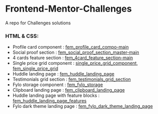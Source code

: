 # Frontend-Mentor-Challenges
A repo for Challenges solutions

### HTML & CSS:

- Profile card component : [fem_profile_card_compo-main](https://github.com/jgautrais/Frontend-Mentor-Challenges/tree/main/fem_profile_card_compo-main)
- Social proof section : [fem_social_proof_section_master-main](https://github.com/jgautrais/Frontend-Mentor-Challenges/tree/main/fem_social_proof_section_master-main)
- 4 cards feature section : [fem_4card_feature_section-main](https://github.com/jgautrais/Frontend-Mentor-Challenges/tree/main/fem_4card_feature_section-main)
- Single price grid component : [single_price_grid_component](https://github.com/jgautrais/Frontend-Mentor-Challenges/tree/main/single_price_grid_component), [fem_single_price_grid](https://github.com/jgautrais/fem_single_price_grid)
- Huddle landing page : [fem_huddle_landing_page](https://github.com/jgautrais/fem_huddle_landing_page)
- Testimonials grid section : [fem_testimonials_grid_section](https://github.com/jgautrais/fem_testimonials_grid_section)
- Fylo storage component : [fem_fylo_storage](https://github.com/jgautrais/fem_fylo_storage)
- Clipboard landing page : [fem_clipboard_landing_page](https://github.com/jgautrais/fem_clipboard_landing_page)
- Huddle landing page with feature blocks : [fem_huddle_landing_page_features](https://github.com/jgautrais/fem_huddle_landing_page_features)
- Fylo dark theme landing page : [fem_fylo_dark_theme_landing_page](https://github.com/jgautrais/fem_fylo_dark_theme_landing_page)

